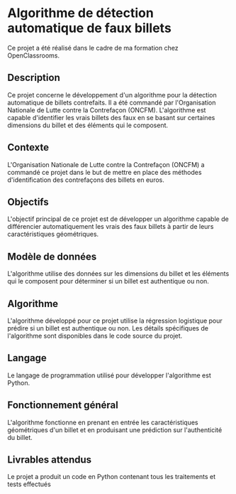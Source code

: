 # Algorithme de détection automatique de faux billets

Ce projet a été réalisé dans le cadre de ma formation chez OpenClassrooms.

## Description

Ce projet concerne le développement d'un algorithme pour la détection automatique de billets contrefaits. Il a été commandé par l'Organisation Nationale de Lutte contre la Contrefaçon (ONCFM). L'algorithme est capable d'identifier les vrais billets des faux en se basant sur certaines dimensions du billet et des éléments qui le composent.

## Contexte

L'Organisation Nationale de Lutte contre la Contrefaçon (ONCFM) a commandé ce projet dans le but de mettre en place des méthodes d'identification des contrefaçons des billets en euros.

## Objectifs

L'objectif principal de ce projet est de développer un algorithme capable de différencier automatiquement les vrais des faux billets à partir de leurs caractéristiques géométriques.

## Modèle de données

L'algorithme utilise des données sur les dimensions du billet et les éléments qui le composent pour déterminer si un billet est authentique ou non.

## Algorithme

L'algorithme développé pour ce projet utilise la régression logistique pour prédire si un billet est authentique ou non. Les détails spécifiques de l'algorithme sont disponibles dans le code source du projet.

## Langage

Le langage de programmation utilisé pour développer l'algorithme est Python.

## Fonctionnement général

L'algorithme fonctionne en prenant en entrée les caractéristiques géométriques d'un billet et en produisant une prédiction sur l'authenticité du billet.

## Livrables attendus

Le projet a produit un code en Python contenant tous les traitements et tests effectués
